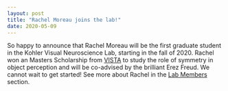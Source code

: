 ```yaml
---
layout: post
title: "Rachel Moreau joins the lab!"
date: 2020-05-09
---
```


So happy to announce that Rachel Moreau will be the first graduate student in the Kohler Visual Neuroscience Lab, starting in the fall of 2020. Rachel won an Masters Scholarship from [VISTA](https://vista.info.yorku.ca/) to study the role of symmetry in object perception and will be co-advised by the brilliant Erez Freud. We cannot wait to get started! See more about Rachel in the [Lab Members](/lab-members) section.